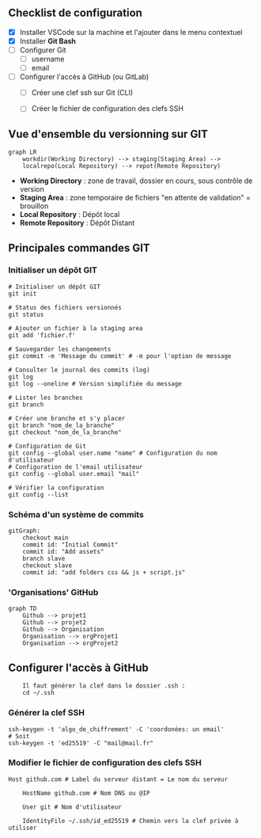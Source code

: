 ## Checklist de configuration

- [x] Installer VSCode sur la machine et l'ajouter dans le menu contextuel
- [x] Installer **Git Bash**
- [ ] Configurer Git
	- [ ] username
	- [ ] email
- [ ] Configurer l'accès à GitHub (ou GitLab)
	- [ ] Créer une clef ssh sur Git (CLI)
	- [ ] Créer le fichier de configuration des clefs SSH


## Vue d'ensemble du versionning sur GIT

```mermaid
graph LR
	workdir(Working Directory) --> staging(Staging Area) --> 
	localrepo(Local Repository) --> repot(Remote Repository)
```

- **Working Directory** : zone de travail, dossier en cours, sous contrôle de version
- **Staging Area** : zone temporaire de fichiers "en attente de validation" = brouillon
- **Local Repository** : Dépôt local
- **Remote Repository** : Dépôt Distant

## Principales commandes GIT

### Initialiser un dépôt GIT

```shell
# Initialiser un dépôt GIT
git init

# Status des fichiers versionnés
git status

# Ajouter un fichier à la staging area 
git add 'fichier.f'

# Sauvegarder les changements
git commit -m 'Message du commit' # -m pour l'option de message

# Consulter le journal des commits (log)
git log
git log --oneline # Version simplifiée du message

# Lister les branches
git branch

# Créer une branche et s'y placer
git branch "nom_de_la_branche"
git checkout "nom_de_la_branche"

# Configuration de Git
git config --global user.name "name" # Configuration du nom d'utilisateur 
# Configuration de l'email utilisateur
git config --global user.email "mail"

# Vérifier la configuration
git config --list
```

### Schéma d'un système de commits 

```mermaid
gitGraph:
	checkout main
	commit id: "Initial Commit"
	commit id: "Add assets"
	branch slave
	checkout slave
	commit id: "add folders css && js + script.js"

```

### 'Organisations' GitHub

```mermaid
graph TD
	Github --> projet1
	Github --> projet2
	Github --> Organisation
	Organisation --> orgProjet1
	Organisation --> orgProjet2
```




## Configurer l'accès à GitHub

```ad-warning
	Il faut générer la clef dans le dossier .ssh :
	cd ~/.ssh
```

### Générer la clef SSH

```Shell
ssh-keygen -t 'algo_de_chiffrement' -C 'coordonées: un email'
# Soit
ssh-keygen -t 'ed25519' -C "mail@mail.fr"
```

### Modifier le fichier de configuration des clefs SSH

```shell
Host github.com # Label du serveur distant = Le nom du serveur

    HostName github.com # Nom DNS ou @IP

    User git # Nom d'utilisateur

    IdentityFile ~/.ssh/id_ed25519 # Chemin vers la clef privée à utiliser
```

